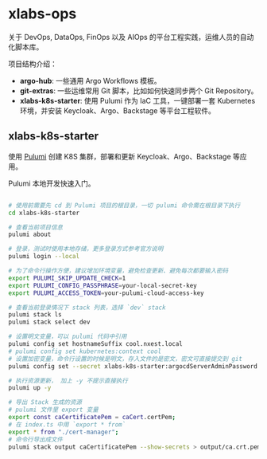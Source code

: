 # xlabs-ops

关于 DevOps, DataOps, FinOps 以及 AIOps 的平台工程实践，运维人员的自动化脚本库。

项目结构介绍：

- **argo-hub**: 一些通用 Argo Workflows 模板。
- **git-extras**: 一些运维常用 Git 脚本，比如如何快速同步两个 Git Repository。
- **xlabs-k8s-starter**: 使用 Pulumi 作为 IaC 工具，一键部署一套 Kubernetes 环境，并安装 Keycloak、Argo、Backstage 等平台工程软件。

## xlabs-k8s-starter

使用 [Pulumi][] 创建 K8S 集群，部署和更新 Keycloak、Argo、Backstage 等应用。

Pulumi 本地开发快速入门。

```bash

# 使用前需要先 cd 到 Pulumi 项目的根目录，一切 pulumi 命令需在根目录下执行
cd xlabs-k8s-starter

# 查看当前项目信息
pulumi about

# 登录，测试时使用本地存储，更多登录方式参考官方说明
pulumi login --local

# 为了命令行操作方便，建议增加环境变量，避免检查更新、避免每次都要输入密码
export PULUMI_SKIP_UPDATE_CHECK=1
export PULUMI_CONFIG_PASSPHRASE=your-local-secret-key
export PULUMI_ACCESS_TOKEN=your-pulumi-cloud-access-key

# 查看当前登录情况下 stack 列表，选择 `dev` stack
pulumi stack ls
pulumi stack select dev

# 设置明文变量，可以 pulumi 代码中引用
pulumi config set hostnameSuffix cool.nxest.local
# pulumi config set kubernetes:context cool
# 设置加密变量，命令行设置的时候是明文，存入文件的是密文，密文可直接提交到 git
pulumi config set --secret xlabs-k8s-starter:argocdServerAdminPassword your-password

# 执行资源更新， 加上 -y 不提示直接执行
pulumi up -y

# 导出 Stack 生成的资源
# pulumi 文件里 export 变量
export const caCertificatePem = caCert.certPem;
# 在 index.ts 中用 `export * from`
export * from "./cert-manager";
# 命令行导出成文件
pulumi stack output caCertificatePem --show-secrets > output/ca.crt.pem

```

[Pulumi]: https://github.com/pulumi/pulumi
